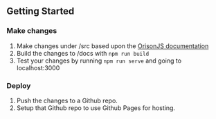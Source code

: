## Getting Started

### Make changes

1. Make changes under /src based upon the [OrisonJS documentation](https://orison.alexlockhart.me)
1. Build the changes to /docs with `npm run build`
1. Test your changes by running `npm run serve` and going to localhost:3000

### Deploy

1. Push the changes to a Github repo.
1. Setup that Github repo to use Github Pages for hosting.
